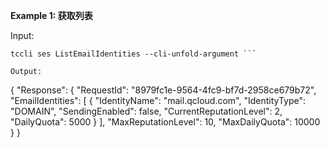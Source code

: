 **Example 1: 获取列表**



Input: 

```
tccli ses ListEmailIdentities --cli-unfold-argument ```

Output: 
```
{
    "Response": {
        "RequestId": "8979fc1e-9564-4fc9-bf7d-2958ce679b72",
        "EmailIdentities": [
            {
                "IdentityName": "mail.qcloud.com",
                "IdentityType": "DOMAIN",
                "SendingEnabled": false,
                "CurrentReputationLevel": 2,
                "DailyQuota": 5000
            }
        ],
        "MaxReputationLevel": 10,
        "MaxDailyQuota": 10000
    }
}
```

